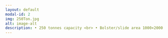```yaml
---
layout: default
modal-id: 2
img: 250Ton.jpg
alt: image-alt
description: • 250 tonnes capacity <br> • Bolster/slide area 1000×2000 mm <br> • Cushion area 500×1500 mm <br> • Open day light 1000 mm <br> • Hyd cyl stroke 500 mm <br> • Die cushion capacity : 80 tones <br> • Motor capacity 60 hp,1400 rpm
---
```

